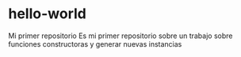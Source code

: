 # hello-world
Mi primer repositorio
Es mi primer repositorio sobre un trabajo sobre funciones constructoras y generar nuevas instancias
